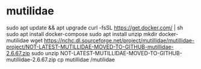 # mutilidae

sudo apt update && apt upgrade
curl -fsSL https://get.docker.com/ | sh
sudo apt install docker-compose
sudo apt install unzip
mkdir docker-mutilidae
wget https://nchc.dl.sourceforge.net/project/mutillidae/mutillidae-project/NOT-LATEST-MUTILLIDAE-MOVED-TO-GITHUB-mutillidae-2.6.67.zip
sudo unzip NOT-LATEST-MUTILLIDAE-MOVED-TO-GITHUB-mutillidae-2.6.67.zip 
cp mutillidae /mutilidae

